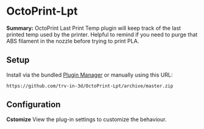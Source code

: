 # OctoPrint-Lpt

**Summary:** OctoPrint Last Print Temp plugin will keep track of the last printed temp used by the printer.  Helpful to remind if you need to purge that ABS filament in the nozzle before trying to print PLA.

## Setup

Install via the bundled [Plugin Manager](https://docs.octoprint.org/en/master/bundledplugins/pluginmanager.html)
or manually using this URL:

    https://github.com/trv-in-3d/OctoPrint-Lpt/archive/master.zip



## Configuration

**Cstomize** View the plug-in settings to customize the behaviour.
